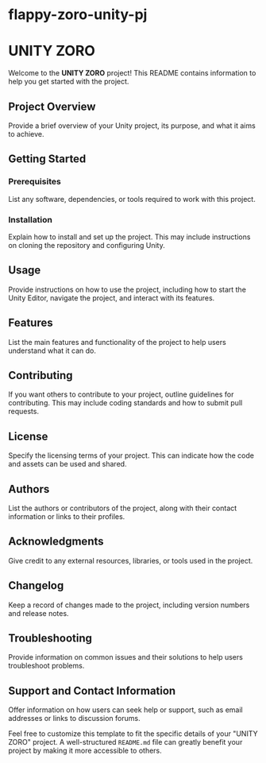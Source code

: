 # flappy-zoro-unity-pj
# UNITY ZORO

Welcome to the **UNITY ZORO** project! This README contains information to help you get started with the project.

## Project Overview

Provide a brief overview of your Unity project, its purpose, and what it aims to achieve.

## Getting Started

### Prerequisites

List any software, dependencies, or tools required to work with this project.

### Installation

Explain how to install and set up the project. This may include instructions on cloning the repository and configuring Unity.

## Usage

Provide instructions on how to use the project, including how to start the Unity Editor, navigate the project, and interact with its features.

## Features

List the main features and functionality of the project to help users understand what it can do.

## Contributing

If you want others to contribute to your project, outline guidelines for contributing. This may include coding standards and how to submit pull requests.

## License

Specify the licensing terms of your project. This can indicate how the code and assets can be used and shared.

## Authors

List the authors or contributors of the project, along with their contact information or links to their profiles.

## Acknowledgments

Give credit to any external resources, libraries, or tools used in the project.

## Changelog

Keep a record of changes made to the project, including version numbers and release notes.

## Troubleshooting

Provide information on common issues and their solutions to help users troubleshoot problems.

## Support and Contact Information

Offer information on how users can seek help or support, such as email addresses or links to discussion forums.

Feel free to customize this template to fit the specific details of your "UNITY ZORO" project. A well-structured `README.md` file can greatly benefit your project by making it more accessible to others.
